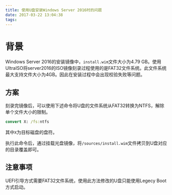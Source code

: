 ```yaml
---
title: 使用U盘安装Windows Server 2016时的问题
date: 2017-03-22 13:04:38
tags:
---
```

# 背景

Windows Server 2016的安装镜像中，`install.wim`文件大小为4.79 GB。使用UltraISO将server2016的ISO镜像刻录过程使用的是FAT32文件系统。此文件系统最大支持文件大小为4GB。因此在安装过程中会出现校验失败等问题。

## 方案

刻录完镜像后，可以使用下述命令将U盘的文件系统从FAT32转换为NTFS，解除单个文件大小的限制。

``` cmd
convert X: /fs:ntfs
```

其中`X`为目标磁盘的盘符。

执行此命令后，通过挂载光盘镜像，将`/sources/install.wim`文件拷贝到U盘对应的目录覆盖即可。

## 注意事项

UEFI引导方式需要FAT32文件系统，使用此方法修改的U盘只能使用Legecy Boot方式启动。